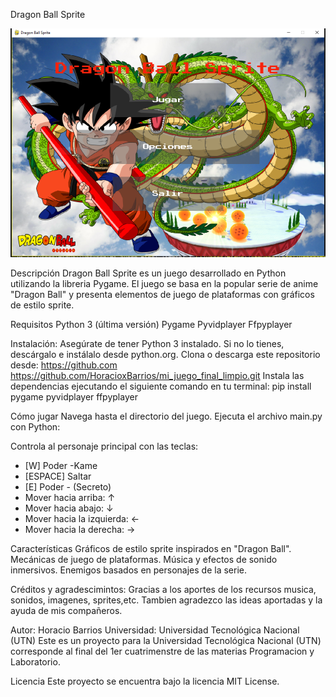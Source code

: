 
Dragon Ball Sprite

![Imagen del Menu del Juego](asset/A_Imagen_Game.PNG)



Descripción
Dragon Ball Sprite es un juego desarrollado en Python utilizando la libreria Pygame.
El juego se basa en la popular serie de anime "Dragon Ball" y presenta elementos de juego de 
plataformas con gráficos de estilo sprite.

Requisitos
Python 3 (última versión)
Pygame
Pyvidplayer
Ffpyplayer

Instalación:
Asegúrate de tener Python 3 instalado. Si no lo tienes, descárgalo e instálalo desde python.org.
Clona o descarga este repositorio desde:  https://github.com
https://github.com/HoracioxBarrios/mi_juego_final_limpio.git
Instala las dependencias ejecutando el siguiente comando en tu terminal:
pip install pygame pyvidplayer ffpyplayer





Cómo jugar
Navega hasta el directorio del juego.
Ejecuta el archivo main.py con Python:

Controla al personaje principal con las teclas:

- [W] Poder -Kame
- [ESPACE] Saltar
- [E] Poder - (Secreto)
- Mover hacia arriba: ↑
- Mover hacia abajo: ↓
- Mover hacia la izquierda: ←
- Mover hacia la derecha: →




Características
Gráficos de estilo sprite inspirados en "Dragon Ball".
Mecánicas de juego de plataformas.
Música y efectos de sonido inmersivos.
Enemigos basados en personajes de la serie.


Créditos y agradescimintos:
Gracias a los aportes de los recursos musica, sonidos, imagenes, sprites,etc.
Tambien agradezco las ideas aportadas y la ayuda de mis compañeros. 

Autor: Horacio Barrios
Universidad: Universidad Tecnológica Nacional (UTN)
Este es un proyecto para la Universidad Tecnológica Nacional (UTN) corresponde al final del 1er
cuatrimenstre de las materias Programacion y Laboratorio.

Licencia
Este proyecto se encuentra bajo la licencia MIT License.

